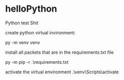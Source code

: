 # helloPython
 Python test Shit

create python virtual invironment:

   py -m venv venv
   
install all packets that are in the requirements.txt file

   py -m pip -r .\requirements.txt

activate the virtual environment
   .\venv\Scripts\activate
